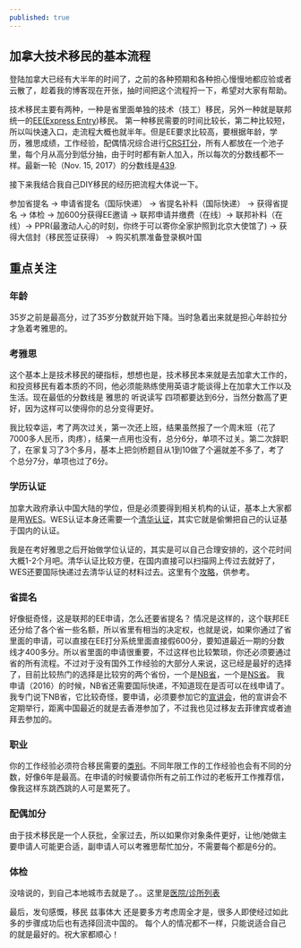 ```yaml
---
published: true
---
```

## 加拿大技术移民的基本流程

登陆加拿大已经有大半年的时间了，之前的各种预期和各种担心慢慢地都应验或者云散了，趁着我的博客现在开张，抽时间把这个流程捋一下，希望对大家有帮助。

技术移民主要有两种，一种是省里面单独的技术（技工）移民，另外一种就是联邦统一的[EE(Express Entry](http://www.cic.gc.ca/english/immigrate/skilled/index.asp))移民。 第一种移民需要的时间比较长，第二种比较短，所以叫快速入口，走流程大概也就半年。但是EE要求比较高，要根据年龄，学历，雅思成绩，工作经验，配偶情况综合进行[CRS打分](http://www.cic.gc.ca/english/express-entry/grid-crs.asp)，所有人都放在一个池子里，每个月从高分到低分抽，由于时时都有新人加入，所以每次的分数线都不一样。最新一轮（Nov. 15, 2017）的分数线是[439](http://www.cic.gc.ca/english/express-entry/rounds.asp). 

接下来我结合我自己DIY移民的经历把流程大体说一下。

参加省提名 -> 申请省提名（国际快递） -> 省提名补料（国际快递） -> 获得省提名 -> 体检 -> 加600分获得EE邀请 -> 联邦申请并缴费（在线）-> 联邦补料（在线）-> PPR(最激动人心的时刻，你终于可以寄你全家护照到北京大使馆了) -> 获得大信封（移民签证获得） -> 购买机票准备登录枫叶国

## 重点关注

### 年龄

35岁之前是最高分，过了35岁分数就开始下降。当时急着出来就是担心年龄拉分才急着考雅思的。

### 考雅思

这个基本上是技术移民的硬指标，想想也是，技术移民本来就是去加拿大工作的，和投资移民有着本质的不同，他必须能熟练使用英语才能谈得上在加拿大工作以及生活。现在最低的分数线是 雅思的 听说读写 四项都要达到6分，当然分数高了更好，因为这样可以使得你的总分变得更好。

我比较幸运，考了两次过关，第一次还上班，结果虽然报了一个周末班（花了7000多人民币，肉疼），结果一点用也没有，总分6分，单项不过关。第二次辞职了，在家复习了3个多月，基本上把剑桥题目从1到10做了个遍就差不多了，考了个总分7分，单项也过了6分。

### 学历认证

加拿大政府承认中国大陆的学位，但是必须要得到相关机构的认证，基本上大家都是用[WES](https://www.wes.org/)。WES认证本身还需要一个[清华认证](http://www.chinadegrees.cn/cqva/gateway.html)，其实它就是偷懒把自己的认证基于国内的认证。

我是在考好雅思之后开始做学位认证的，其实是可以自己合理安排的，这个花时间大概1-2个月吧。清华认证比较方便，在国内直接可以扫描网上传过去就好了，WES还要国际快递过去清华认证的材料过去。这里有个[攻略](http://bbs.fcgvisa.com/t/topic/1758)，供参考。

### 省提名
好像挺奇怪，这是联邦的EE申请，怎么还要省提名？ 情况是这样的，这个联邦EE还分给了各个省一些名额，所以省里有相当的决定权，也就是说，如果你通过了省里面的申请，可以直接在EE打分系统里面直接假600分，要知道最近一期的分数线才400多分。所以省里面的申请很重要，不过这样也比较繁琐，你还必须要通过省的所有流程。不过对于没有国外工作经验的大部分人来说，这已经是最好的选择了，目前比较热门的选择是比较穷的两个省份，一个是[NB省](http://www.welcomenb.ca/content/wel-bien/en/immigrating/content/HowToImmigrate/NBProvincialNomineeProgram/ExpressEntry.html)，一个是[NS省](http://novascotiaimmigration.com/move-here/nova-scotia-demand-express-entry/)。 我申请（2016）的时候，NB省还需要国际快递，不知道现在是否可以在线申请了。 我专门说下NB省，它比较奇怪，要申请，必须要参加它的[宣讲会](http://livinginnb.ca/)，他的宣讲会不定期举行，距离中国最近的就是去香港参加了，不过我也见过移友去菲律宾或者迪拜去参加的。

### 职业

你的工作经验必须符合移民需要的[类别](http://www.cic.gc.ca/english/immigrate/skilled/noc.asp)。不同年限工作的工作经验也会有不同的分数，好像6年是最高。在申请的时候要请你所有之前工作过的老板开工作推荐信，像我这样东跳西跳的人可是累死了。

### 配偶加分

由于技术移民是一个人获批，全家过去，所以如果你对象条件更好，让他/她做主要申请人可能更合适，副申请人可以考雅思帮忙加分，不需要每个都是6分的。

### 体检

没啥说的，到自己本地城市去就是了。。这里是[医院/诊所列表](http://www.cic.gc.ca/pp-md/pp-list.aspx)

最后，发句感慨，移民 兹事体大 还是要多方考虑周全才是，很多人即使经过如此多的步骤成功后也有选择回流中国的。 每个人的情况都不一样，只能说适合自己的就是最好的。祝大家都顺心！

